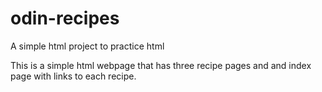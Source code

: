 # odin-recipes
A simple html project to practice html

This is a simple html webpage that has three recipe pages and and index page with links to each recipe.
